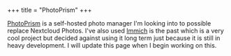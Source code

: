 +++
title = "PhotoPrism"
+++

[PhotoPrism](https://www.photoprism.app/) is a self-hosted photo manager I'm looking into to possible replace Nextcloud Photos. I've also used [Immich](https://immich.app/) is the past which is a very cool project but decided against using it long term just because it is still in heavy development. I will update this page when I begin working on this.

